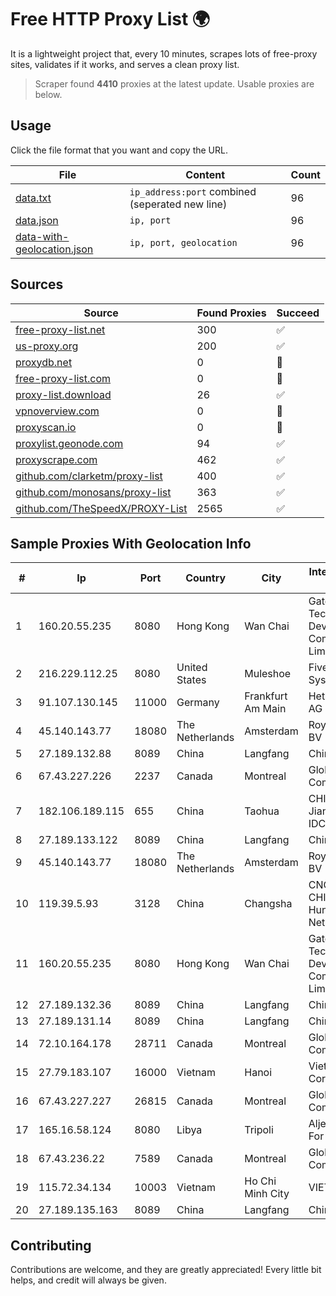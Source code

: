 
# Free HTTP Proxy List 🌍

It is a lightweight project that, every 10 minutes, scrapes lots of free-proxy sites, validates if it works, and serves a clean proxy list.


> Scraper found **4410** proxies at the latest update. Usable proxies are below.

## Usage

Click the file format that you want and copy the URL.


|File|Content|Count|
|----|-------|-----|
|[data.txt](https://raw.githubusercontent.com/themiralay/Proxy-List-World/master/data.txt)|`ip_address:port` combined (seperated new line)|96|
|[data.json](https://raw.githubusercontent.com/themiralay/Proxy-List-World/master/data.json)|`ip, port`|96|
|[data-with-geolocation.json](https://raw.githubusercontent.com/themiralay/Proxy-List-World/master/data-with-geolocation.json)|`ip, port, geolocation`|96|

## Sources

|Source|Found Proxies|Succeed|
|------|-------------|-------|
|[free-proxy-list.net](https://free-proxy-list.net)|300|✅|
|[us-proxy.org](https://www.us-proxy.org)|200|✅|
|[proxydb.net](http://proxydb.net)|0|🚫|
|[free-proxy-list.com](https://free-proxy-list.com/?page=&port=&type%5B%5D=http&type%5B%5D=https&up_time=0&search=Search)|0|🚫|
|[proxy-list.download](https://www.proxy-list.download/HTTP)|26|✅|
|[vpnoverview.com](https://vpnoverview.com/privacy/anonymous-browsing/free-proxy-servers)|0|🚫|
|[proxyscan.io](https://www.proxyscan.io)|0|🚫|
|[proxylist.geonode.com](https://proxylist.geonode.com/api/proxy-list?limit=300&page=1&sort_by=lastChecked&sort_type=desc&protocols=http,https)|94|✅|
|[proxyscrape.com](https://api.proxyscrape.com/v2/?request=displayproxies&protocol=http&timeout=10000&country=all&ssl=all&anonymity=all)|462|✅|
|[github.com/clarketm/proxy-list](https://raw.githubusercontent.com/clarketm/proxy-list/master/proxy-list-raw.txt)|400|✅|
|[github.com/monosans/proxy-list](https://raw.githubusercontent.com/monosans/proxy-list/main/proxies/http.txt)|363|✅|
|[github.com/TheSpeedX/PROXY-List](https://raw.githubusercontent.com/TheSpeedX/PROXY-List/master/http.txt)|2565|✅|


## Sample Proxies With Geolocation Info

|#|Ip|Port|Country|City|Internet Service Provider|
|-|--|----|-------|----|-------------------------|
|1|160.20.55.235|8080|Hong Kong|Wan Chai|Gateway Technology Development Company Limited|
|2|216.229.112.25|8080|United States|Muleshoe|Five Area Systems, LLC|
|3|91.107.130.145|11000|Germany|Frankfurt Am Main|Hetzner Online AG|
|4|45.140.143.77|18080|The Netherlands|Amsterdam|RoyaleHosting BV|
|5|27.189.132.88|8089|China|Langfang|Chinanet|
|6|67.43.227.226|2237|Canada|Montreal|GloboTech Communications|
|7|182.106.189.115|655|China|Taohua|CHINANET Jiangx province IDC network|
|8|27.189.133.122|8089|China|Langfang|Chinanet|
|9|45.140.143.77|18080|The Netherlands|Amsterdam|RoyaleHosting BV|
|10|119.39.5.93|3128|China|Changsha|CNC Group CHINA169 Hunan Province Network|
|11|160.20.55.235|8080|Hong Kong|Wan Chai|Gateway Technology Development Company Limited|
|12|27.189.132.36|8089|China|Langfang|Chinanet|
|13|27.189.131.14|8089|China|Langfang|Chinanet|
|14|72.10.164.178|28711|Canada|Montreal|GloboTech Communications|
|15|27.79.183.107|16000|Vietnam|Hanoi|Viettel Corporation|
|16|67.43.227.227|26815|Canada|Montreal|GloboTech Communications|
|17|165.16.58.124|8080|Libya|Tripoli|Aljeel Aljadeed For Technology|
|18|67.43.236.22|7589|Canada|Montreal|GloboTech Communications|
|19|115.72.34.134|10003|Vietnam|Ho Chi Minh City|VIETELmetro|
|20|27.189.135.163|8089|China|Langfang|Chinanet|



## Contributing

Contributions are welcome, and they are greatly appreciated! Every
little bit helps, and credit will always be given.

